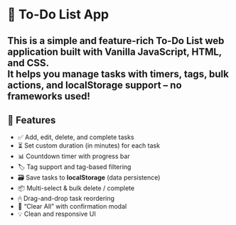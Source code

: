 # 📝 To-Do List App

This is a simple and feature-rich To-Do List web application built with **Vanilla JavaScript**, HTML, and CSS.  
It helps you manage tasks with timers, tags, bulk actions, and localStorage support – no frameworks used!
---

## 🚀 Features

- ✅ Add, edit, delete, and complete tasks
- ⏳ Set custom duration (in minutes) for each task
- 📊 Countdown timer with progress bar
- 🏷️ Tag support and tag-based filtering
- 🗃️ Save tasks to **localStorage** (data persistence)
- 📦 Multi-select & bulk delete / complete
- 🖱 Drag-and-drop task reordering
- 🧼 “Clear All” with confirmation modal
- 💡 Clean and responsive UI

